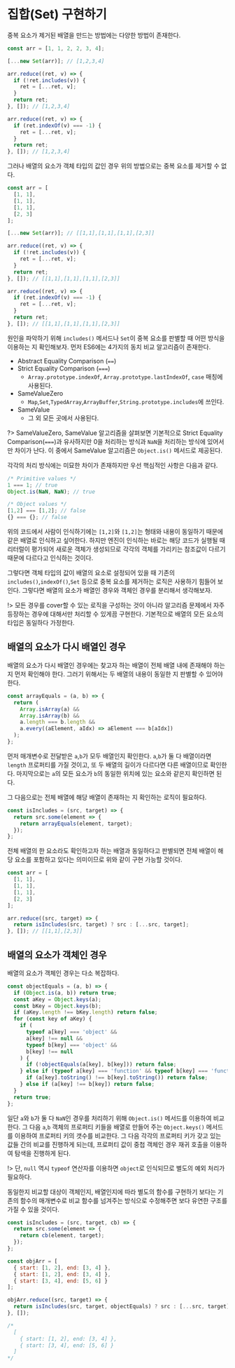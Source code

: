 # 집합(Set) 구현하기

중복 요소가 제거된 배열을 만드는 방법에는 다양한 방법이 존재한다.

```javascript
const arr = [1, 1, 2, 2, 3, 4];

[...new Set(arr)]; // [1,2,3,4]

arr.reduce((ret, v) => {
  if (!ret.includes(v)) {
    ret = [...ret, v];
  }
  return ret;
}, []); // [1,2,3,4]

arr.reduce((ret, v) => {
  if (ret.indexOf(v) === -1) {
    ret = [...ret, v];
  }
  return ret;
}, []); // [1,2,3,4]
```

그러나 배열의 요소가 객체 타입의 값인 경우 위의 방법으로는 중복 요소를 제거할 수 없다.

```javascript
const arr = [
  [1, 1],
  [1, 1],
  [1, 1],
  [2, 3]
];

[...new Set(arr)]; // [[1,1],[1,1],[1,1],[2,3]]

arr.reduce((ret, v) => {
  if (!ret.includes(v)) {
    ret = [...ret, v];
  }
  return ret;
}, []); // [[1,1],[1,1],[1,1],[2,3]]

arr.reduce((ret, v) => {
  if (ret.indexOf(v) === -1) {
    ret = [...ret, v];
  }
  return ret;
}, []); // [[1,1],[1,1],[1,1],[2,3]]
```

원인을 파악하기 위해 `includes()` 메서드나 `Set`이 중복 요소를 판별할 때 어떤 방식을 이용하는 지 확인해보자. 먼저 ES6에는 4가지의 동치 비교 알고리즘이 존재한다.

- Abstract Equality Comparison (`==`)
- Strict Equality Comparison (`===`)
  - `Array.prototype.indexOf`, `Array.prototype.lastIndexOf`, `case` 매칭에 사용된다.
- SameValueZero
  - `Map`,`Set`,`TypedArray`,`ArrayBuffer`,`String.prototype.includes`에 쓰인다.
- SameValue
  - 그 외 모든 곳에서 사용된다.

?> SameValueZero, SameValue 알고리즘을 살펴보면 기본적으로 Strict Equality Comparison(`===`)과 유사하지만 0을 처리하는 방식과 `NaN`을 처리하는 방식에 있어서만 차이가 난다. 이 중에서 SameValue 알고리즘은 `Object.is()` 메서드로 제공된다.

각각의 처리 방식에는 미묘한 차이가 존재하지만 우선 핵심적인 사항은 다음과 같다.

```javascript
/* Primitive values */
1 === 1; // true
Object.is(NaN, NaN); // true

/* Object values */
[1,2] === [1,2]; // false
{} === {}; // false
```

위의 코드에서 사람이 인식하기에는 `[1,2]`와 `[1,2]`는 형태와 내용이 동일하기 때문에 같은 배열로 인식하고 싶어한다. 하지만 엔진이 인식하는 바로는 해당 코드가 실행될 때 리터럴이 평가되어 새로운 객체가 생성되므로 각각의 객체를 가리키는 참조값이 다르기 때문에 다르다고 인식하는 것이다.

그렇다면 객체 타입의 값이 배열의 요소로 설정되어 있을 때 기존의 `includes()`,`indexOf()`,`Set` 등으로 중복 요소를 제거하는 로직은 사용하기 힘들어 보인다. 그렇다면 배열의 요소가 배열인 경우와 객체인 경우를 분리해서 생각해보자.

!> 모든 경우를 cover할 수 있는 로직을 구성하는 것이 아니라 알고리즘 문제에서 자주 등장하는 경우에 대해서만 처리할 수 있게끔 구현한다. 기본적으로 배열의 모든 요소의 타입은 동일하다 가정한다.

## 배열의 요소가 다시 배열인 경우

배열의 요소가 다시 배열인 경우에는 찾고자 하는 배열이 전체 배열 내에 존재해야 하는지 먼저 확인해야 한다. 그러기 위해서는 두 배열의 내용이 동일한 지 판별할 수 있어야 한다.

```javascript
const arrayEquals = (a, b) => {
  return (
    Array.isArray(a) &&
    Array.isArray(b) &&
    a.length === b.length &&
    a.every((aElement, aIdx) => aElement === b[aIdx])
  );
};
```

먼저 매개변수로 전달받은 `a`,`b`가 모두 배열인지 확인한다. `a`,`b`가 둘 다 배열이라면 `length` 프로퍼티를 가질 것이고, 또 두 배열의 길이가 다르다면 다른 배열이므로 확인한다. 마지막으로는 `a`의 모든 요소가 `b`의 동일한 위치에 있는 요소와 같은지 확인하면 된다.

그 다음으로는 전체 배열에 해당 배열이 존재하는 지 확인하는 로직이 필요하다.

```javascript
const isIncludes = (src, target) => {
  return src.some(element => {
    return arrayEquals(element, target);
  });
};
```

전체 배열의 한 요소라도 확인하고자 하는 배열과 동일하다고 판별되면 전체 배열이 해당 요소를 포함하고 있다는 의미이므로 위와 같이 구현 가능할 것이다.

```javascript
const arr = [
  [1, 1],
  [1, 1],
  [1, 1],
  [2, 3]
];

arr.reduce((src, target) => {
  return isIncludes(src, target) ? src : [...src, target];
}, []); // [[1,1],[2,3]]
```

## 배열의 요소가 객체인 경우

배열의 요소가 객체인 경우는 다소 복잡하다.

```javascript
const objectEquals = (a, b) => {
  if (Object.is(a, b)) return true;
  const aKey = Object.keys(a);
  const bKey = Object.keys(b);
  if (aKey.length !== bKey.length) return false;
  for (const key of aKey) {
    if (
      typeof a[key] === 'object' &&
      a[key] !== null &&
      typeof b[key] === 'object' &&
      b[key] !== null
    ) {
      if (!objectEquals(a[key], b[key])) return false;
    } else if (typeof a[key] === 'function' && typeof b[key] === 'function') {
      if (a[key].toString() !== b[key].toString()) return false;
    } else if (a[key] !== b[key]) return false;
  }
  return true;
};
```

일단 `a`와 `b`가 둘 다 `NaN`인 경우를 처리하기 위해 `Object.is()` 메서드를 이용하여 비교한다. 그 다음 `a`,`b` 객체의 프로퍼티 키들을 배열로 만들어 주는 `Object.keys()` 메서드를 이용하여 프로퍼티 키의 갯수를 비교한다. 그 다음 각각의 프로퍼티 키가 갖고 있는 값들 간의 비교를 진행하게 되는데, 프로퍼티 값이 중첩 객체인 경우 재귀 호출을 이용하여 탐색을 진행하게 된다.

!> 단, `null` 역시 `typeof` 연산자를 이용하면 `object`로 인식되므로 별도의 예외 처리가 필요하다.

동일한지 비교할 대상이 객체인지, 배열인지에 따라 별도의 함수를 구현하기 보다는 기존의 함수의 매개변수로 비교 함수를 넘겨주는 방식으로 수정해주면 보다 유연한 구조를 가질 수 있을 것이다.

```javascript
const isIncludes = (src, target, cb) => {
  return src.some(element => {
    return cb(element, target);
  });
};
```

```javascript
const objArr = [
  { start: [1, 2], end: [3, 4] },
  { start: [1, 2], end: [3, 4] },
  { start: [3, 4], end: [5, 6] }
];

objArr.reduce((src, target) => {
  return isIncludes(src, target, objectEquals) ? src : [...src, target];
}, []);

/* 
  [
    { start: [1, 2], end: [3, 4] },
    { start: [3, 4], end: [5, 6] }
  ]
*/
```
